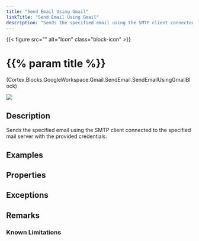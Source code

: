 ```yaml
---
title: "Send Email Using Gmail"
linkTitle: "Send Email Using Gmail"
description: "Sends the specified email using the SMTP client connected to the specified mail server with the provided credentials."
---
```


{{< figure src="" alt="Icon" class="block-icon" >}}

# {{% param title %}}

<p class="namespace">(Cortex.Blocks.GoogleWorkspace.Gmail.SendEmail.SendEmailUsingGmailBlock)</p>

<img src="/images/work-in-progress.jpg">

## Description

Sends the specified email using the SMTP client connected to the specified mail server with the provided credentials.

## Examples

## Properties

## Exceptions

## Remarks

### Known Limitations
